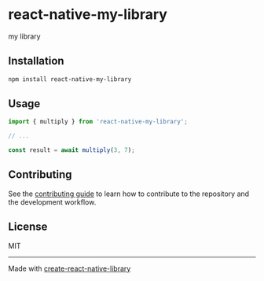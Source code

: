 # react-native-my-library

my library

## Installation

```sh
npm install react-native-my-library
```

## Usage

```js
import { multiply } from 'react-native-my-library';

// ...

const result = await multiply(3, 7);
```

## Contributing

See the [contributing guide](CONTRIBUTING.md) to learn how to contribute to the repository and the development workflow.

## License

MIT

---

Made with [create-react-native-library](https://github.com/callstack/react-native-builder-bob)

